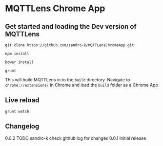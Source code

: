 # MQTTLens Chrome App

## Get started and loading the Dev version of MQTTLens

`git clone https://github.com/sandro-k/MQTTLensChromeApp.git`

`npm install`

`bower install`

`grunt`

This will build MQTTLens in to the `build` directory. Navigate to `chrome://extensions/` in Chrome and load the `build` folder as a Chrome App

## Live reload 

`grunt watch`

## Changelog

0.0.2 TODO sandro-k check github log for changes
0.0.1 Initial release
